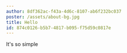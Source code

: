 ```yaml
---
author: 8df362ac-f43a-4d6c-8107-ab6f232bc037
poster: /assets/about-bg.jpg
title: Hello
id: 874c0126-b5b7-4817-b095-f75d59c0817e
---
```

It's so simple